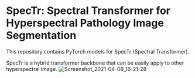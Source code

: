 # SpecTr: Spectral Transformer for Hyperspectral Pathology Image Segmentation
This repository contains PyTorch models for SpecTr (Spectral Transformer).

SpecTr is a hybrid transformer backbone that can be easily apply to other hyperspectral image.
![Screenshot_2021-04-08_16-21-28](https://user-images.githubusercontent.com/36001411/113992943-82a7b280-9886-11eb-9e0f-283e2f30f681.png)


